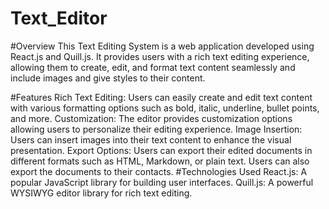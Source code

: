 # Text_Editor

#Overview
This Text Editing System is a web application developed using React.js and Quill.js. It provides users with a rich text editing experience, allowing them to create, edit, and format text content seamlessly and include images and give styles to their content.

#Features
Rich Text Editing: Users can easily create and edit text content with various formatting options such as bold, italic, underline, bullet points, and more.
Customization: The editor provides customization options allowing users to personalize their editing experience.
Image Insertion: Users can insert images into their text content to enhance the visual presentation.
Export Options: Users can export their edited documents in different formats such as HTML, Markdown, or plain text. Users can also export the documents to their contacts.
#Technologies Used
React.js: A popular JavaScript library for building user interfaces.
Quill.js: A powerful WYSIWYG editor library for rich text editing.
